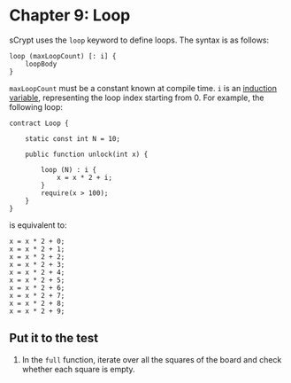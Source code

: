 # Chapter 9: Loop

sCrypt uses the `loop` keyword to define loops. The syntax is as follows:

```
loop (maxLoopCount) [: i] {
    loopBody
}
```

`maxLoopCount` must be a constant known at compile time. `i` is an [induction variable](https://scryptdoc.readthedocs.io/en/latest/loop.html#induction-variable), representing the loop index starting from 0. For example, the following loop:


```
contract Loop {
    
    static const int N = 10;
    
    public function unlock(int x) {
    
        loop (N) : i {
            x = x * 2 + i;
        }
        require(x > 100);
    }
}
```

is equivalent to:

```
x = x * 2 + 0;
x = x * 2 + 1;
x = x * 2 + 2;
x = x * 2 + 3;
x = x * 2 + 4;
x = x * 2 + 5;
x = x * 2 + 6;
x = x * 2 + 7;
x = x * 2 + 8;
x = x * 2 + 9;
```

## Put it to the test

1. In the `full` function, iterate over all the squares of the board and check whether each square is empty.